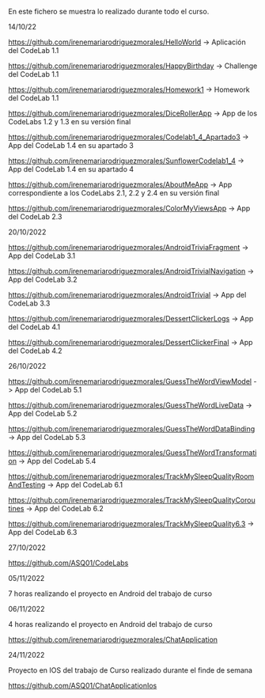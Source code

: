 En este fichero se muestra lo realizado durante todo el curso. 


14/10/22

https://github.com/irenemariarodriguezmorales/HelloWorld -> Aplicación del CodeLab 1.1

https://github.com/irenemariarodriguezmorales/HappyBirthday -> Challenge del CodeLab 1.1

https://github.com/irenemariarodriguezmorales/Homework1 -> Homework del CodeLab 1.1

https://github.com/irenemariarodriguezmorales/DiceRollerApp -> App de los CodeLabs 1.2 y 1.3 en su versión final

https://github.com/irenemariarodriguezmorales/Codelab1_4_Apartado3 -> App del CodeLab 1.4 en su apartado 3

https://github.com/irenemariarodriguezmorales/SunflowerCodelab1_4 -> App del CodeLab 1.4 en su apartado 4

https://github.com/irenemariarodriguezmorales/AboutMeApp -> App correspondiente a los CodeLabs 2.1, 2.2 y 2.4 en su versión final

https://github.com/irenemariarodriguezmorales/ColorMyViewsApp -> App del CodeLab 2.3 

20/10/2022

https://github.com/irenemariarodriguezmorales/AndroidTriviaFragment -> App del CodeLab 3.1

https://github.com/irenemariarodriguezmorales/AndroidTrivialNavigation -> App del CodeLab 3.2

https://github.com/irenemariarodriguezmorales/AndroidTrivial -> App del CodeLab 3.3

https://github.com/irenemariarodriguezmorales/DessertClickerLogs -> App del CodeLab 4.1

https://github.com/irenemariarodriguezmorales/DessertClickerFinal -> App del CodeLab 4.2

26/10/2022

https://github.com/irenemariarodriguezmorales/GuessTheWordViewModel -> App del CodeLab 5.1

https://github.com/irenemariarodriguezmorales/GuessTheWordLiveData -> App del CodeLab 5.2

https://github.com/irenemariarodriguezmorales/GuessTheWordDataBinding -> App del CodeLab 5.3

https://github.com/irenemariarodriguezmorales/GuessTheWordTransformation -> App del CodeLab 5.4

https://github.com/irenemariarodriguezmorales/TrackMySleepQualityRoomAndTesting -> App del CodeLab 6.1

https://github.com/irenemariarodriguezmorales/TrackMySleepQualityCoroutines -> App del CodeLab 6.2

https://github.com/irenemariarodriguezmorales/TrackMySleepQuality6.3 -> App del CodeLab 6.3

27/10/2022

https://github.com/ASQ01/CodeLabs

05/11/2022

7 horas realizando el proyecto en Android del trabajo de curso

06/11/2022

4 horas realizando el proyecto en Android del trabajo de curso

https://github.com/irenemariarodriguezmorales/ChatApplication

24/11/2022

Proyecto en IOS del trabajo de Curso realizado durante el finde de semana 

https://github.com/ASQ01/ChatApplicationIos
